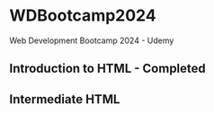 # WDBootcamp2024
Web Development Bootcamp 2024 - Udemy

## Introduction to HTML - Completed

## Intermediate HTML
